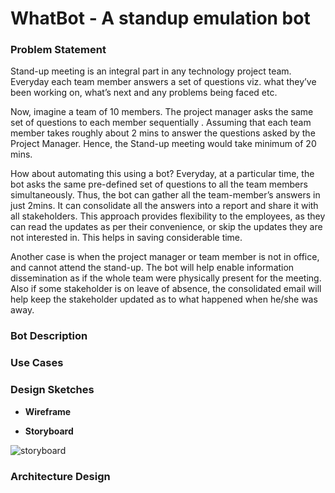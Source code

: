 # WhatBot - A standup emulation bot

### **Problem Statement**

Stand-up meeting is an integral part in any technology project team. Everyday each team member  answers a set of questions viz. what they’ve been working on, what’s next and any problems being faced etc. 

Now, imagine a team of 10 members. The project manager asks the same set of questions to each member sequentially . Assuming that each team member takes roughly about 2 mins to answer the questions asked by the Project Manager. Hence, the Stand-up meeting would take minimum of 20 mins. 

How about automating this using a bot? Everyday, at a particular time, the bot asks the same pre-defined set of questions to all the team members simultaneously. Thus, the bot can gather all the team-member’s answers in just 2mins. It can consolidate all the answers into a report and share it with all stakeholders. This approach provides flexibility to the employees, as they can read the updates as per their convenience, or skip the updates they are not interested in. This helps in saving considerable time.

Another case is when the project manager or team member is not in office, and cannot attend the stand-up. The bot will help enable information dissemination as if the whole team were physically present for the meeting. Also if some stakeholder is on leave of absence, the consolidated email will help keep the stakeholder updated as to what happened when he/she was away.


### **Bot Description**




### **Use Cases**


### **Design Sketches**
* **Wireframe**




* **Storyboard**

![storyboard](https://media.github.ncsu.edu/user/6391/files/72a676a2-9f9f-11e7-9afa-835033b141c8)




### **Architecture Design**

